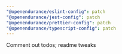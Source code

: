 ```yaml
---
"@openendurance/eslint-config": patch
"@openendurance/jest-config": patch
"@openendurance/prettier-config": patch
"@openendurance/typescript-config": patch
---
```


Comment out todos; readme tweaks
